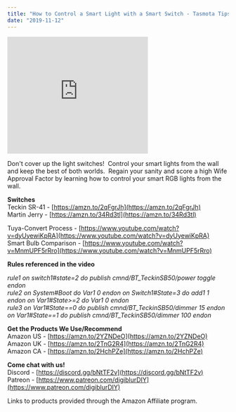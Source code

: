 ```yaml
---
title: "How to Control a Smart Light with a Smart Switch - Tasmota Tips Episode 3"
date: "2019-11-12"
---
```


  

<iframe width="320" height="266" data-thumbnail-src="https://i.ytimg.com/vi/WAdsWeWvQL4/0.jpg" src="https://www.youtube.com/embed/WAdsWeWvQL4?feature=player_embedded" frameborder="0" allowfullscreen></iframe>

  
Don't cover up the light switches!  Control your smart lights from the wall and keep the best of both worlds.  Regain your sanity and score a high Wife Approval Factor by learning how to control your smart RGB lights from the wall.   
  
**Switches**  
Teckin SR-41 - [https://amzn.to/2qFgrJh](https://amzn.to/2qFgrJh)  
Martin Jerry - [https://amzn.to/34Rd3tl](https://amzn.to/34Rd3tl)  
  
Tuya-Convert Process - [https://www.youtube.com/watch?v=dyUyewiKpRA](https://www.youtube.com/watch?v=dyUyewiKpRA)  
Smart Bulb Comparison - [https://www.youtube.com/watch?v=MnmUPF5rRro](https://www.youtube.com/watch?v=MnmUPF5rRro)  
  
**Rules referenced in the video**  
  
_rule1 on switch1#state=2 do publish cmnd/BT\_TeckinSB50/power toggle endon_  
_rule2 on System#Boot do Var1 0 endon on Switch1#State=3 do add1 1 endon on Var1#State>=2 do Var1 0 endon_  
_rule3 on Var1#State==0 do publish cmnd/BT\_TeckinSB50/dimmer 15 endon on Var1#State==1 do publish cmnd/BT\_TeckinSB50/dimmer 100 endon_  
  
**Get the Products We Use/Recommend**  
Amazon US - [https://amzn.to/2YZNDeO](https://amzn.to/2YZNDeO)  
Amazon UK - [https://amzn.to/2TnG2R4](https://amzn.to/2TnG2R4)  
Amazon CA - [https://amzn.to/2HchPZe](https://amzn.to/2HchPZe)  
  
**Come chat with us!**  
Discord - [https://discord.gg/bNtTF2v](https://discord.gg/bNtTF2v)  
Patreon - [https://www.patreon.com/digiblurDIY](https://www.patreon.com/digiblurDIY)  
  
Links to products provided through the Amazon Affiliate program.
